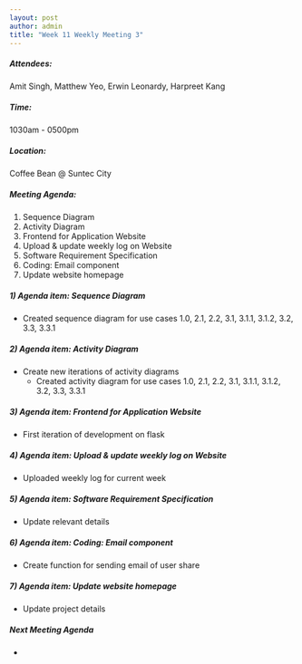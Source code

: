 ```yaml
---
layout: post
author: admin
title: "Week 11 Weekly Meeting 3"
---
```


##### Attendees:
Amit Singh, Matthew Yeo, Erwin Leonardy, Harpreet Kang

##### Time:
1030am - 0500pm

##### Location: 
Coffee Bean @ Suntec City

##### Meeting Agenda:
1. Sequence Diagram
2. Activity Diagram
3. Frontend for Application Website
4. Upload & update weekly log on Website
5. Software Requirement Specification
6. Coding: Email component
7. Update website homepage

##### 1) Agenda item: Sequence Diagram
- Created sequence diagram for use cases 1.0, 2.1, 2.2, 3.1, 3.1.1, 3.1.2, 3.2, 3.3, 3.3.1

##### 2) Agenda item: Activity Diagram
- Create new iterations of activity diagrams
  - Created activity diagram for use cases 1.0, 2.1, 2.2, 3.1, 3.1.1, 3.1.2, 3.2, 3.3, 3.3.1

##### 3) Agenda item: Frontend for Application Website
- First iteration of development on flask

##### 4) Agenda item: Upload & update weekly log on Website
- Uploaded weekly log for current week

##### 5) Agenda item: Software Requirement Specification
- Update relevant details

##### 6) Agenda item: Coding: Email component
- Create function for sending email of user share

##### 7) Agenda item: Update website homepage
- Update project details

##### Next Meeting Agenda
- 

